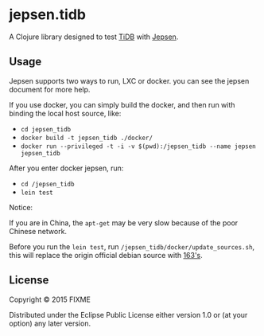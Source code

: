 # jepsen.tidb

A Clojure library designed to test [TiDB](https://github.com/pingcap/tidb) with [Jepsen](https://github.com/aphyr/jepsen).

## Usage

Jepsen supports two ways to run, LXC or docker. you can see the jepsen document for more help.

If you use docker, you can simply build the docker, and then run with binding the local host source, like:

+ `cd jepsen_tidb`
+ `docker build -t jepsen_tidb ./docker/`
+ `docker run --privileged -t -i -v $(pwd):/jepsen_tidb --name jepsen jepsen_tidb`

After you enter docker jepsen, run:

+ `cd /jepsen_tidb`
+ `lein test`

Notice:

If you are in China, the `apt-get` may be very slow because of the poor Chinese network. 

Before you run the `lein test`, run `/jepsen_tidb/docker/update_sources.sh`, 
this will replace the origin official debian source with [163's](http://mirrors.163.com/.help/debian.html).

## License

Copyright © 2015 FIXME

Distributed under the Eclipse Public License either version 1.0 or (at
your option) any later version.

